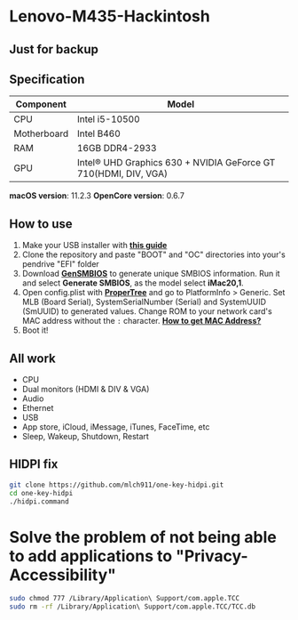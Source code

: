 # Lenovo-M435-Hackintosh
## Just for backup

## Specification
| **Component** | **Model** |
| ------------- | --------- |
| CPU | Intel i5-10500 |
| Motherboard | Intel B460 |
| RAM | 16GB DDR4-2933 |
| GPU | Intel® UHD Graphics 630 + NVIDIA GeForce GT 710(HDMI, DIV, VGA) |

**macOS version**: 11.2.3
**OpenCore version**: 0.6.7

## How to use

1. Make your USB installer with [**this guide**](https://dortania.github.io/OpenCore-Install-Guide/installer-guide/)
2. Clone the repository and paste "BOOT" and "OC" directories into your's pendrive "EFI" folder
3. Download [**GenSMBIOS**](https://github.com/corpnewt/GenSMBIOS) to generate unique SMBIOS information. Run it and select **Generate SMBIOS**, as the model select **iMac20,1**.
4. Open config.plist with [**ProperTree**](https://github.com/corpnewt/ProperTree) and go to PlatformInfo > Generic. Set MLB (Board Serial), SystemSerialNumber (Serial) and SystemUUID (SmUUID) to generated values. Change ROM to your network card's MAC address without the `:` character. [**How to get MAC Address?**](https://www.wikihow.com/Find-the-MAC-Address-of-Your-Computer)
5. Boot it!

## All work

- CPU
- Dual monitors (HDMI & DIV & VGA)
- Audio
- Ethernet
- USB
- App store, iCloud, iMessage, iTunes, FaceTime, etc
- Sleep, Wakeup, Shutdown, Restart

## HIDPI fix

```bash
git clone https://github.com/mlch911/one-key-hidpi.git
cd one-key-hidpi
./hidpi.command
```

# Solve the problem of not being able to add applications to "Privacy-Accessibility"

```bash
sudo chmod 777 /Library/Application\ Support/com.apple.TCC
sudo rm -rf /Library/Application\ Support/com.apple.TCC/TCC.db
```